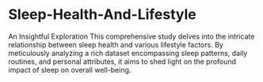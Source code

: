 # Sleep-Health-And-Lifestyle
An Insightful Exploration This comprehensive study delves into the intricate relationship between sleep health and various lifestyle factors. By meticulously analyzing a rich dataset encompassing sleep patterns, daily routines, and personal attributes, it aims to shed light on the profound impact of sleep on overall well-being. 
